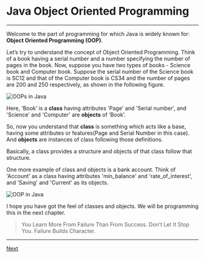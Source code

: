 # Java Object Oriented Programming
***
Welcome to the part of programming for which Java is widely known for: **Object Oriented Programming (OOP)**.

Let’s try to understand the concept of Object Oriented Programming. Think of a book having a serial number and a number specifying the number of pages in the book. Now, suppose you have two types of books - Science book and Computer book. Suppose the serial number of the Science book is SC12 and that of the Computer book is CS34 and the number of pages are 200 and 250 respectively, as shown in the following figure.

![OOPs in Java](https://www.codesdope.com/pa-images-bucket/courses/java/oop1.png)

Here, ‘Book’ is a **class** having attributes 'Page' and 'Serial number', and 'Science' and 'Computer' are **objects** of ‘Book’.

So, now you understand that **class** is something which acts like a base, having some attributes or features(Page and Serial Number in this case). And **objects** are instances of class following those definitions.

Basically, a class provides a structure and objects of that class follow that structure.

One more example of class and objects is a bank account. Think of 'Account' as a class having attributes 'min_balance' and 'rate_of_interest', and 'Saving' and 'Current' as its objects.

![OOP in Java](https://www.codesdope.com/pa-images-bucket/courses/java/c2.png)

I hope you have got the feel of classes and objects. We will be programming this in the next chapter.

> You Learn More From Failure Than From Success. Don’t Let It Stop You. Failure Builds Character.

***

<a href="18-java-classes-and-objects.md" class="next">Next</a>
